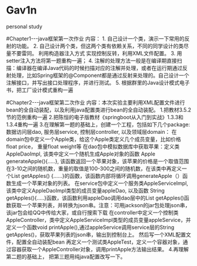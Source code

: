 # Gav1n
personal study

#Chapter1---java框架第一次作业
内容：
    1.	自己设计一个类，演示一下常用的反射的功能。
    2.	自己设计两个类，但这两个类有依赖关系，不同的同学设计的类尽量不要雷同。
    利用构造器注入方式 实现控制反转，利用XML文件配置。
    3.	用setter注入方法将第一题重构一遍；
    4.	注解的处理方法一般是在编译期直接扫描：编译器在编译Java代码的时候扫描对应的注解并处理，或者在运行期通过反射处理，比如Spring框架的@Component都是通过反射来处理的。自己设计一个注解接口，并写出接口处理程序，并进行测试。
    5.	根据群里的Java设计模式电子书，把工厂设计模式重构一遍

#Chapter2---java框架第二次作业
内容：本次实验主要利用XML配置文件进行bean的全自动装配，以及利用java配置类进行bean的全自动装配。
    1.把教材3.5.2节的范例重构一遍
    2.把陈恒的电子版教材《springboot从入门到实战》1.3.3和1.3.4重构一遍
    3.在理解第一题的基础上，创建一个工程，包括如下几个package:  数据访问层dao, 服务层service, 控制层controller, 以及领域层domain：
        在domain包中定义一个Apple类，给这个Apple类定义几个成员变量，比如价格 float price， 重量float weight等
        在dao包中模拟数据库中获取苹果：定义类AppleDaoImpl, 该类中定义一个随机生成Apple对象的函数 Apple generateApple(){.....}, 该函数返回一个苹果对象，该苹果的价格是一个取值范围在3-10之间的随机数，重量的取值是100-300之间的随机数，在该类中再定义一个List<Apple> getApples() {......}的函数，该函数内部将循环调用generateApple（）函数生成一个苹果对象的列表。
        在service包中定义一个服务类AppleServiceImpl, 该类中定义AppleDaoImpl类型的成员变量appleDao, 以及函数
String getApples(){.....}函数，该函数利用appleDao调用dao层中的List<Apple> getApples()函数获取一个苹果列表，并转换为json串。注意：可用jackson的jar包处理json串，该jar包会给QQ中传给大家，或自行搜索下载
        在controller中定义一个控制类AppleController，类中定义AppleServiceImpl类型的成员变量appleService，并定义一个函数void printApple(),通过appleService调用service层的String getApples()，获取苹果列表的json串，输出到控制台上。
        然后写一个XML配置文件，配置全自动装配bean
        再定义一个测试类AppleTest，定义一个容器对象，通过容器获取一个AppleController对象，调用printApple方法输出结果。
    4.再理解第二题的基础上， 把第三题用纯java配置改写一下。




